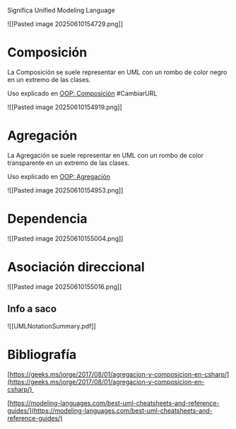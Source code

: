 Significa Unified Modeling Language

![[Pasted image 20250610154729.png]]


# Composición

La Composición se suele representar en UML con un rombo de color negro en un extremo de las clases.

Uso explicado en [OOP: Composición](https://sites.google.com/view/wikijavi/inform%C3%A1tica/lenguajes-de-programaci%C3%B3n/oop#h.3b7m40s0x00i) #CambiarURL

![[Pasted image 20250610154919.png]]

# Agregación

La Agregación se suele representar en UML con un rombo de color transparente en un extremo de las clases.

Uso explicado en [OOP: Agregación](https://sites.google.com/view/wikijavi/inform%C3%A1tica/lenguajes-de-programaci%C3%B3n/oop#h.eq8xb2915sj)

![[Pasted image 20250610154953.png]]

# Dependencia

![[Pasted image 20250610155004.png]]

# Asociación direccional

![[Pasted image 20250610155016.png]]

## Info a saco


![[UMLNotationSummary.pdf]]

# Bibliografía

[https://geeks.ms/jorge/2017/08/01/agregacion-y-composicion-en-csharp/](https://geeks.ms/jorge/2017/08/01/agregacion-y-composicion-en-csharp/) 

[https://modeling-languages.com/best-uml-cheatsheets-and-reference-guides/](https://modeling-languages.com/best-uml-cheatsheets-and-reference-guides/)